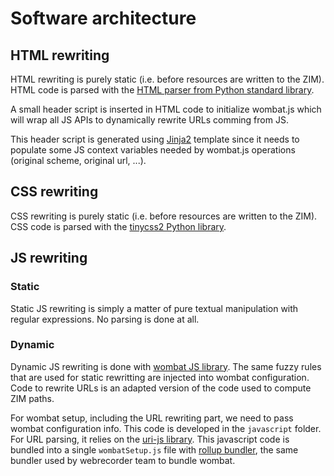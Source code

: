 # Software architecture

## HTML rewriting

HTML rewriting is purely static (i.e. before resources are written to the ZIM). HTML code is parsed with the [HTML parser from Python standard library](https://docs.python.org/3/library/html.parser.html).

A small header script is inserted in HTML code to initialize wombat.js which will wrap all JS APIs to dynamically rewrite URLs comming from JS.

This header script is generated using [Jinja2](https://pypi.org/project/Jinja2/) template since it needs to populate some JS context variables needed by wombat.js operations (original scheme, original url, ...).

## CSS rewriting

CSS rewriting is purely static (i.e. before resources are written to the ZIM). CSS code is parsed with the [tinycss2 Python library](https://pypi.org/project/tinycss2/).

## JS rewriting

### Static

Static JS rewriting is simply a matter of pure textual manipulation with regular expressions. No parsing is done at all.

### Dynamic

Dynamic JS rewriting is done with [wombat JS library](https://github.com/webrecorder/wombat). The same fuzzy rules that are used for static rewritting are injected into wombat configuration. Code to rewrite URLs is an adapted version of the code used to compute ZIM paths.

For wombat setup, including the URL rewriting part, we need to pass wombat configuration info. This code is developed in the `javascript` folder. For URL parsing, it relies on the [uri-js library](https://www.npmjs.com/package/uri-js). This javascript code is bundled into a single `wombatSetup.js` file with [rollup bundler](https://rollupjs.org), the same bundler used by webrecorder team to bundle wombat.
